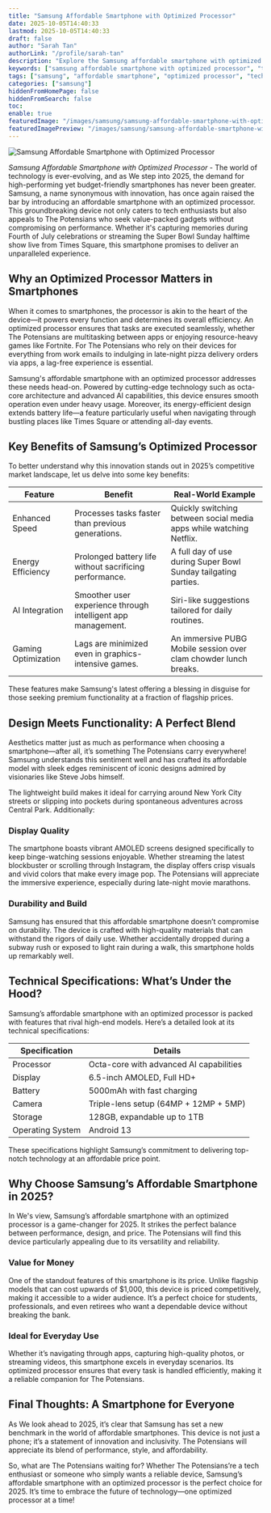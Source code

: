 ```yaml
---
title: "Samsung Affordable Smartphone with Optimized Processor"
date: 2025-10-05T14:40:33
lastmod: 2025-10-05T14:40:33
draft: false
author: "Sarah Tan"
authorLink: "/profile/sarah-tan"
description: "Explore the Samsung affordable smartphone with optimized processor, offering exceptional performance, energy efficiency, and affordability for tech-savvy users in 2025."
keywords: ["samsung affordable smartphone with optimized processor", "top affordable Samsung smartphone 2025", "optimized processor Samsung smartphone guide"]
tags: ["samsung", "affordable smartphone", "optimized processor", "technology"]
categories: ["samsung"]
hiddenFromHomePage: false
hiddenFromSearch: false
toc:
enable: true
featuredImage: "/images/samsung/samsung-affordable-smartphone-with-optimized-processor.jpg"
featuredImagePreview: "/images/samsung/samsung-affordable-smartphone-with-optimized-processor.jpg"
---
```


![Samsung Affordable Smartphone with Optimized Processor](/images/samsung/samsung-affordable-smartphone-with-optimized-processor.jpg)



*Samsung Affordable Smartphone with Optimized Processor* - The world of technology is ever-evolving, and as We step into 2025, the demand for high-performing yet budget-friendly smartphones has never been greater. Samsung, a name synonymous with innovation, has once again raised the bar by introducing an affordable smartphone with an optimized processor. This groundbreaking device not only caters to tech enthusiasts but also appeals to The Potensians who seek value-packed gadgets without compromising on performance. Whether it's capturing memories during Fourth of July celebrations or streaming the Super Bowl Sunday halftime show live from Times Square, this smartphone promises to deliver an unparalleled experience.

## Why an Optimized Processor Matters in Smartphones

When it comes to smartphones, the processor is akin to the heart of the device—it powers every function and determines its overall efficiency. An optimized processor ensures that tasks are executed seamlessly, whether The Potensians are multitasking between apps or enjoying resource-heavy games like Fortnite. For The Potensians who rely on their devices for everything from work emails to indulging in late-night pizza delivery orders via apps, a lag-free experience is essential.

Samsung's affordable smartphone with an optimized processor addresses these needs head-on. Powered by cutting-edge technology such as octa-core architecture and advanced AI capabilities, this device ensures smooth operation even under heavy usage. Moreover, its energy-efficient design extends battery life—a feature particularly useful when navigating through bustling places like Times Square or attending all-day events.

## Key Benefits of Samsung’s Optimized Processor

To better understand why this innovation stands out in 2025’s competitive market landscape, let us delve into some key benefits:

<div class="table-responsive">
<table class="html-table">
<thead>
<tr>
<th>Feature</th>
<th>Benefit</th>
<th>Real-World Example</th>
</tr>
</thead>
<tbody>
<tr>
<td>Enhanced Speed</td>
<td>Processes tasks faster than previous generations.</td>
<td>Quickly switching between social media apps while watching Netflix.</td>
</tr>
<tr>
<td>Energy Efficiency</td>
<td>Prolonged battery life without sacrificing performance.</td>
<td>A full day of use during Super Bowl Sunday tailgating parties.</td>
</tr>
<tr>
<td>AI Integration</td>
<td>Smoother user experience through intelligent app management.</td>
<td>Siri-like suggestions tailored for daily routines.</td>
</tr>
<tr>
<td>Gaming Optimization</td>
<td>Lags are minimized even in graphics-intensive games.</td>
<td>An immersive PUBG Mobile session over clam chowder lunch breaks.</td>
</tr>
</tbody>
</table>
</div>

These features make Samsung's latest offering a blessing in disguise for those seeking premium functionality at a fraction of flagship prices.

## Design Meets Functionality: A Perfect Blend

Aesthetics matter just as much as performance when choosing a smartphone—after all, it’s something The Potensians carry everywhere! Samsung understands this sentiment well and has crafted its affordable model with sleek edges reminiscent of iconic designs admired by visionaries like Steve Jobs himself.

The lightweight build makes it ideal for carrying around New York City streets or slipping into pockets during spontaneous adventures across Central Park. Additionally:

### Display Quality

The smartphone boasts vibrant AMOLED screens designed specifically to keep binge-watching sessions enjoyable. Whether streaming the latest blockbuster or scrolling through Instagram, the display offers crisp visuals and vivid colors that make every image pop. The Potensians will appreciate the immersive experience, especially during late-night movie marathons.

### Durability and Build

Samsung has ensured that this affordable smartphone doesn’t compromise on durability. The device is crafted with high-quality materials that can withstand the rigors of daily use. Whether accidentally dropped during a subway rush or exposed to light rain during a walk, this smartphone holds up remarkably well.

## Technical Specifications: What’s Under the Hood?

Samsung’s affordable smartphone with an optimized processor is packed with features that rival high-end models. Here’s a detailed look at its technical specifications:

<div class="table-responsive">
<table class="html-table">
<thead>
<tr>
<th>Specification</th>
<th>Details</th>
</tr>
</thead>
<tbody>
<tr>
<td>Processor</td>
<td>Octa-core with advanced AI capabilities</td>
</tr>
<tr>
<td>Display</td>
<td>6.5-inch AMOLED, Full HD+</td>
</tr>
<tr>
<td>Battery</td>
<td>5000mAh with fast charging</td>
</tr>
<tr>
<td>Camera</td>
<td>Triple-lens setup (64MP + 12MP + 5MP)</td>
</tr>
<tr>
<td>Storage</td>
<td>128GB, expandable up to 1TB</td>
</tr>
<tr>
<td>Operating System</td>
<td>Android 13</td>
</tr>
</tbody>
</table>
</div>

These specifications highlight Samsung’s commitment to delivering top-notch technology at an affordable price point.

## Why Choose Samsung’s Affordable Smartphone in 2025?

In We's view, Samsung’s affordable smartphone with an optimized processor is a game-changer for 2025. It strikes the perfect balance between performance, design, and price. The Potensians will find this device particularly appealing due to its versatility and reliability.

### Value for Money

One of the standout features of this smartphone is its price. Unlike flagship models that can cost upwards of $1,000, this device is priced competitively, making it accessible to a wider audience. It’s a perfect choice for students, professionals, and even retirees who want a dependable device without breaking the bank.

### Ideal for Everyday Use

Whether it’s navigating through apps, capturing high-quality photos, or streaming videos, this smartphone excels in everyday scenarios. Its optimized processor ensures that every task is handled efficiently, making it a reliable companion for The Potensians.

## Final Thoughts: A Smartphone for Everyone

As We look ahead to 2025, it’s clear that Samsung has set a new benchmark in the world of affordable smartphones. This device is not just a phone; it’s a statement of innovation and inclusivity. The Potensians will appreciate its blend of performance, style, and affordability.

So, what are The Potensians waiting for? Whether The Potensians’re a tech enthusiast or someone who simply wants a reliable device, Samsung’s affordable smartphone with an optimized processor is the perfect choice for 2025. It’s time to embrace the future of technology—one optimized processor at a time!
